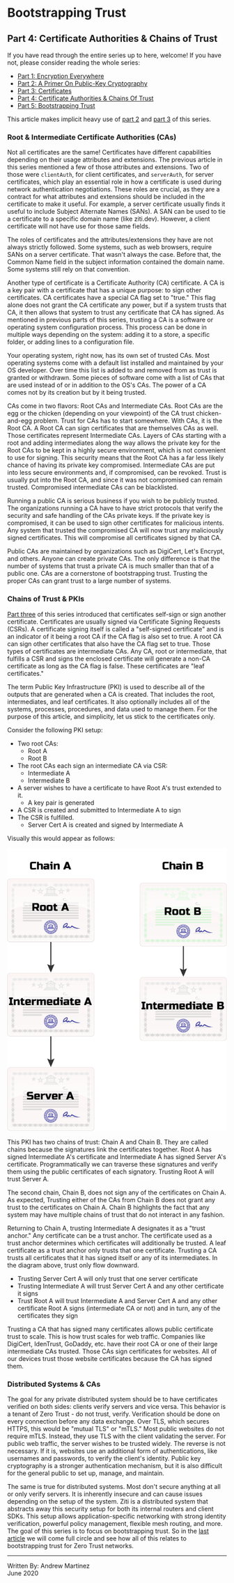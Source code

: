 # Bootstrapping Trust

## Part 4: Certificate Authorities & Chains of Trust

If you have read through the entire series up to here, welcome! If you
have not, please consider reading the whole series:

- [Part 1: Encryption Everywhere](./part-01.encryption-everywhere.md)
- [Part 2: A Primer On Public-Key Cryptography](./part-02.a-primer-on-public-key-cryptography.md)
- [Part 3: Certificates](./part-03.certificates.md)
- [Part 4: Certificate Authorities & Chains Of Trust](./part-04.certificate-authorities-and-chains-of-trust.md)
- [Part 5: Bootstrapping Trust](./part-05.bootstrapping-trust.md)

This article makes implicit heavy use of
[part 2](./part-02.a-primer-on-public-key-cryptography.md) and
[part 3](./part-03.certificates.md) of this series.

### Root & Intermediate Certificate Authorities (CAs)

Not all certificates are the same! Certificates have different
capabilities depending on their usage attributes and extensions. The
previous article in this series mentioned a few of those attributes and
extensions. Two of those were `clientAuth`, for client certificates, and
`serverAuth`, for server certificates, which play an essential role in
how a certificate is used during network authentication negotiations.
These roles are crucial, as they are a contract for what attributes and
extensions should be included in the certificate to make it useful. For
example, a server certificate usually finds it useful to include Subject
Alternate Names (SANs). A SAN can be used to tie a certificate to a
specific domain name (like ziti.dev). However, a client certificate will
not have use for those same fields.

The roles of certificates and the attributes/extensions they have are
not always strictly followed. Some systems, such as web browsers,
require SANs on a server certificate. That wasn't always the case.
Before that, the Common Name field in the subject information contained
the domain name. Some systems still rely on that convention.

Another type of certificate is a Certificate Authority (CA) certificate.
A CA is a key pair with a certificate that has a unique purpose: to sign
other certificates. CA certificates have a special CA flag set to
"true." This flag alone does not grant the CA certificate any power, but
if a system trusts that CA, it then allows that system to trust any
certificate that CA has signed. As mentioned in previous parts of this
series, trusting a CA is a software or operating system configuration
process. This process can be done in multiple ways depending on the
system: adding it to a store, a specific folder, or adding lines to a
configuration file.

Your operating system, right now, has its own set of trusted CAs. Most
operating systems come with a default list installed and maintained by
your OS developer. Over time this list is added to and removed from as
trust is granted or withdrawn. Some pieces of software come with a list
of CAs that are used instead of or in addition to the OS's CAs. The
power of a CA comes not by its creation but by it being trusted.

CAs come in two flavors: Root CAs and Intermediate CAs. Root CAs are the
egg or the chicken (depending on your viewpoint) of the CA trust
chicken-and-egg problem. Trust for CAs has to start somewhere. With CAs,
it is the Root CA. A Root CA can sign certificates that are themselves
CAs as well. Those certificates represent Intermediate CAs. Layers of
CAs starting with a root and adding intermediates along the way allows
the private key for the Root CAs to be kept in a highly secure
environment, which is not convenient to use for signing. This security
means that the Root CA has a far less likely chance of having its
private key compromised. Intermediate CAs are put into less secure
environments and, if compromised, can be revoked. Trust is usually put
into the Root CA, and since it was not compromised can remain trusted.
Compromised intermediate CAs can be blacklisted.

Running a public CA is serious business if you wish to be publicly
trusted. The organizations running a CA have to have strict protocols
that verify the security and safe handling of the CAs private keys. If
the private key is compromised, it can be used to sign other
certificates for malicious intents. Any system that trusted the
compromised CA will now trust any maliciously signed certificates. This
will compromise all certificates signed by that CA.

Public CAs are maintained by organizations such as DigiCert, Let's
Encrypt, and others. Anyone can create private CAs. The only difference
is that the number of systems that trust a private CA is much smaller
than that of a public one. CAs are a cornerstone of bootstrapping trust.
Trusting the proper CAs can grant trust to a large number of systems.

### Chains of Trust & PKIs

[Part three](./part-03.certificates.md) of this series introduced that
certificates self-sign or sign another certificate. Certificates are
usually signed via Certificate Signing Requests (CSRs). A certificate
signing itself is called a "self-signed certificate" and is an indicator
of it being a root CA if the CA flag is also set to true. A root CA can
sign other certificates that also have the CA flag set to true. Those
types of certificates are intermediate CAs. Any CA, root or
intermediate, that fulfills a CSR and signs the enclosed certificate
will generate a non-CA certificate as long as the CA flag is false.
These certificates are "leaf certificates."

The term Public Key Infrastructure (PKI) is used to describe all of the
outputs that are generated when a CA is created. That includes the root,
intermediates, and leaf certificates. It also optionally includes all of
the systems, processes, procedures, and data used to manage them. For
the purpose of this article, and simplicity, let us stick to the
certificates only.

Consider the following PKI setup:

- Two root CAs:
  - Root A
  - Root B
- The root CAs each sign an intermediate CA via CSR:
  - Intermediate A
  - Intermediate B
- A server wishes to have a certificate to have Root A's trust extended
  to it.
  - A key pair is generated
- A CSR is created and submitted to Intermediate A to sign
- The CSR is fulfilled.
  - Server Cert A is created and signed by Intermediate A

Visually this would appear as follows:

![Chains](./images/chains.png)

This PKI has two chains of trust: Chain A and Chain B. They are called
chains because the signatures link the certificates together. Root A has
signed Intermediate A's certificate and Intermediate A has signed Server
A's certificate. Programmatically we can traverse these signatures and
verify them using the public certificates of each signatory. Trusting
Root A will trust Server A.

The second chain, Chain B, does not sign any of the certificates on
Chain A. As expected, Trusting either of the CAs from Chain B does not
grant any trust to the certificates on Chain A. Chain B highlights the
fact that any system may have multiple chains of trust that do not
interact in any fashion.

Returning to Chain A, trusting Intermediate A designates it as a "trust
anchor." Any certificate can be a trust anchor. The certificate used as
a trust anchor determines which certificates will additionally be
trusted. A leaf certificate as a trust anchor only trusts that one
certificate. Trusting a CA trusts all certificates that it has signed
itself or any of its intermediates. In the diagram above, trust only
flow downward.

- Trusting Server Cert A will only trust that one server certificate
- Trusting Intermediate A will trust Server Cert A and any other
  certificate it signs
- Trust Root A will trust Intermediate A and Server Cert A and any other
  certificate Root A signs (intermediate CA or not) and in turn, any of
  the certificates they sign

Trusting a CA that has signed many certificates allows public
certificate trust to scale. This is how trust scales for web traffic.
Companies like DigiCert, IdenTrust, GoDaddy, etc. have their root CA or
one of their large intermediate CAs trusted. Those CAs sign certificates
for websites. All of our devices trust those website certificates
because the CA has signed them.

### Distributed Systems & CAs

The goal for any private distributed system should be to have
certificates verified on both sides: clients verify servers and vice
versa. This behavior is a tenant of Zero Trust - do not trust, verify.
Verification should be done on every connection before any data
exchange. Over TLS, which secures HTTPS, this would be "mutual TLS" or
"mTLS." Most public websites do not require mTLS. Instead, they use TLS
with the client validating the server. For public web traffic, the
server wishes to be trusted widely. The reverse is not necessary. If it
is, websites use an additional form of authentications, like usernames
and passwords, to verify the client's identity. Public key cryptography
is a stronger authentication mechanism, but it is also difficult for the
general public to set up, manage, and maintain.

The same is true for distributed systems. Most don't secure anything at
all or only verify servers. It is inherently insecure and can cause
issues depending on the setup of the system. Ziti is a distributed
system that abstracts away this security setup for both its internal
routers and client SDKs. This setup allows application-specific
networking with strong identity verification, powerful policy
management, flexible mesh routing, and more. The goal of this series is
to focus on bootstrapping trust. So in the
[last article](./part-05.bootstrapping-trust.md) we will come full
circle and see how all of this relates to bootstrapping trust for Zero
Trust networks.

---

Written By: Andrew Martinez  
June 2020
